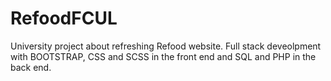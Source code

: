 # RefoodFCUL
University project about refreshing Refood website.
Full stack deveolpment with BOOTSTRAP, CSS and SCSS in the front end and SQL and PHP in the back end.

